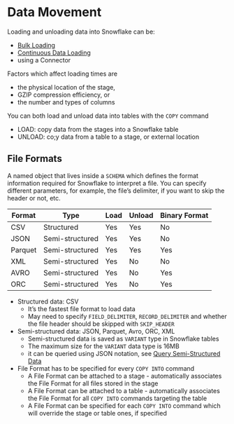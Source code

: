 # Data Movement #

Loading and unloading data into Snowflake can be:
* [Bulk Loading](./BulkLoading.md)
* [Continuous Data Loading](./ContinuousDataLoading.md)
* using a Connector

Factors which affect loading times are
* the physical location of the stage,
* GZIP compression efficiency, or
* the number and types of columns

You can both load and unload data into tables with the `COPY` command
* LOAD: copy data from the stages into a Snowflake table 
* UNLOAD: co;y data from a table to a stage, or external location

## File Formats ##
A named object that lives inside a `SCHEMA` which defines the format information required for Snowflake to interpret a file. You can specify different parameters, for example, the file’s delimiter, if you want to skip the header or not, etc.

| Format  | Type            | Load | Unload | Binary Format |
|---------|-----------------|------|--------|---------------|
| CSV     | Structured      | Yes  | Yes    | No            |
| JSON    | Semi-structured | Yes  | Yes    | No            |
| Parquet | Semi-structured | Yes  | Yes    | Yes           |
| XML     | Semi-structured | Yes  | No     | No            |
| AVRO    | Semi-structured | Yes  | No     | Yes           |
| ORC     | Semi-structured | Yes  | No     | Yes           |

* Structured data: CSV
  * It’s the fastest file format to load data
  * May need to specify `FIELD_DELIMITER`, `RECORD_DELIMITER` and whether the file header should be skipped with `SKIP_HEADER`
* Semi-structured data: JSON, Parquet, Avro, ORC, XML
  * Semi-structured data is saved as `VARIANT` type in Snowflake tables
  * The maximum size for the `VARIANT` data type is 16MB
  * it can be queried using JSON notation, see [Query Semi-Structured Data](../SemiStructuredData/QuerySemiStructuredData.md)
* File Format has to be specified for every `COPY INTO` command
  * A File Format can be attached to a stage - automatically associates the File Format for all files stored in the stage
  * A File Format can be attached to a table - automatically associates the File Format for all `COPY INTO` commands targeting the table
  * A File Format can be specified for each `COPY INTO` command which will override the stage or table ones, if specified
